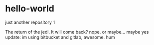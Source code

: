 # hello-world

just another repository
1

The return of the jedi.
It will come back?
nope.
or maybe...
maybe yes
update: im using bitbucket and gitlab, awesome.
hum
